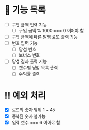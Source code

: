 # 💸 기능 목록

- [ ] 구입 금액 입력 기능
  - [ ] 구입 급액 % 1000 === 0 이어야 함
- [ ] 구입 금액에 따른 발행 로또 출력 기능
- [ ] 번호 입력 기능
  - [ ] 당첨 번호
  - [ ] 보너스 번호
- [ ] 당첨 결과 출력 기능
  - [ ] 갯수별 당첨 목록 출력
  - [ ] 수익률 출력

# ‼️ 예외 처리

- [x] 로또의 숫자 범위 1 ~ 45
- [x] 중복된 숫자 불가능
- [x] 입력 갯수 === 6 이어야 함

